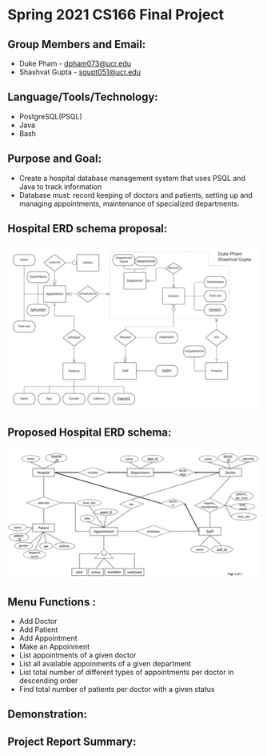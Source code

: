 # Spring 2021 CS166 Final Project

## Group Members and Email:

* Duke Pham - dpham073@ucr.edu
* Shashvat Gupta - sgupt051@ucr.edu 

## Language/Tools/Technology:

* PostgreSQL(PSQL)
* Java
* Bash

## Purpose and Goal: 

* Create a hospital database management system that uses PSQL and Java to track information
* Database must: record keeping of doctors and patients, setting up and managing appointments, maintenance of specialized departments.
 
## Hospital ERD schema proposal:
![alt text](phase1ERD.png)

## Proposed Hospital ERD schema:
![alt text](CS166_phase1_class_schema.png)

## Menu Functions : 

* Add Doctor
* Add Patient 
* Add Appointment 
* Make an Appoinment
* List appointments of a given doctor 
* List all available appoinments of a given department
* List total number of different types of appointments per doctor in descending order
* Find total number of patients per doctor with a given status

## Demonstration:


## Project Report Summary: 
